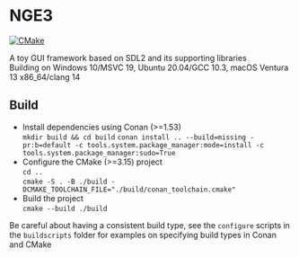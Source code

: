 # NGE3

[![CMake](https://github.com/ningalu/nge3/actions/workflows/cmake.yml/badge.svg?branch=main)](https://github.com/ningalu/nge3/actions/workflows/cmake.yml)

A toy GUI framework based on SDL2 and its supporting libraries  
Building on Windows 10/MSVC 19, Ubuntu 20.04/GCC 10.3, macOS Ventura 13 x86_64/clang 14

## Build

- Install dependencies using Conan (>=1.53)  
  `mkdir build && cd build`
  `conan install .. --build=missing -pr:b=default -c tools.system.package_manager:mode=install -c tools.system.package_manager:sudo=True`
- Configure the CMake (>=3.15) project  
  `cd ..`  
  `cmake -S . -B ./build -DCMAKE_TOOLCHAIN_FILE="./build/conan_toolchain.cmake"`
- Build the project  
  `cmake --build ./build`

Be careful about having a consistent build type, see the `configure` scripts in the `buildscripts` folder for examples on specifying build types in Conan and CMake
